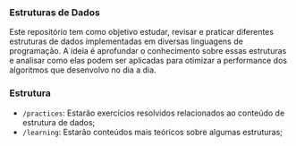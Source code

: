 ### Estruturas de Dados

Este repositório tem como objetivo estudar, revisar e praticar diferentes estruturas de dados implementadas em diversas linguagens de programação. A ideia é aprofundar o conhecimento sobre essas estruturas e analisar como elas podem ser aplicadas para otimizar a performance dos algoritmos que desenvolvo no dia a dia.

### Estrutura

- `/practices`: Estarão exercícios resolvidos relacionados ao conteúdo de estrutura de dados;
- `/learning`: Estarão conteúdos mais teóricos sobre algumas estruturas;